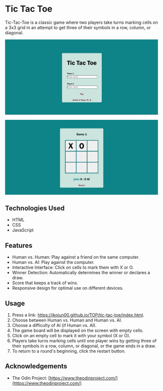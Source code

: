 # Tic Tac Toe

Tic-Tac-Toe is a classic game where two players take turns marking cells on a 3x3 grid in an attempt to get three of their symbols in a row, column, or diagonal.

![To Do List screenshot](JPEG/tic-tac-toe.jpeg)

![To Do List game screenshot](<JPEG/tic-tac-toe(game).jpeg>)

## Technologies Used

- HTML
- CSS
- JavaScript

## Features

- Human vs. Human: Play against a friend on the same computer.
- Human vs. AI: Play against the computer.
- Interactive Interface: Click on cells to mark them with X or O.
- Winner Detection: Automatically determines the winner or declares a draw.
- Score that keeps a track of wins.
- Responsive design for optimal use on different devices.

## Usage

1. Press a link: https://ikojun00.github.io/TOP/tic-tac-toe/index.html.
2. Choose between Human vs. Human and Human vs. AI.
3. Choose a difficulty of AI (if Human vs. AI).
4. The game board will be displayed on the screen with empty cells.
5. Click on an empty cell to mark it with your symbol (X or O).
6. Players take turns marking cells until one player wins by getting three of their symbols in a row, column, or diagonal, or the game ends in a draw.
7. To return to a round's beginning, click the restart button.

## Acknowledgements

- The Odin Project: [https://www.theodinproject.com/](https://www.theodinproject.com/)
